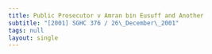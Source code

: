 ```yaml
---
title: Public Prosecutor v Amran bin Eusuff and Another
subtitle: "[2001] SGHC 376 / 26\_December\_2001"
tags: null
layout: single
---
```


